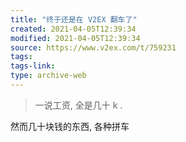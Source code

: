 ```yaml
---
title: "终于还是在 V2EX 翻车了"
created: 2021-04-05T12:39:34
modified: 2021-04-05T12:39:34
source: https://www.v2ex.com/t/759231
tags:
tags-link:
type: archive-web
---
```

> 一说工资, 全是几十 k .

然而几十块钱的东西, 各种拼车